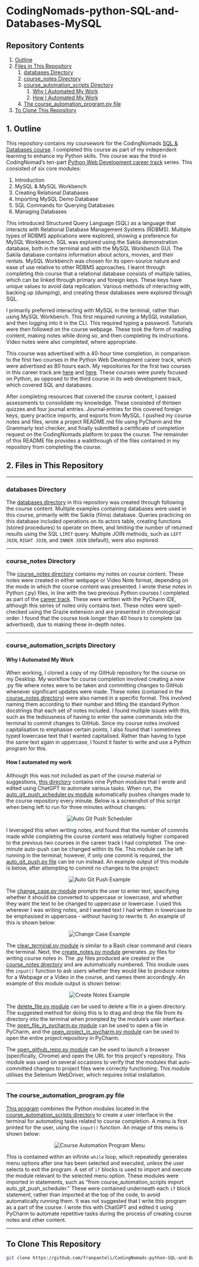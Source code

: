 # CodingNomads-python-SQL-and-Databases-MySQL

## Repository Contents 

1. [Outline](#outline)
2. [Files in This Repository](#files-in-this-repository)
   1. [databases Directory](#databases-directory)
   2. [course_notes Directory](#course-notes-directory)
   3. [course_automation_scripts Directory](#course_automation_scripts-directory)
      1. [Why I Automated My Work](#why-i-automated-my-work)
      2. [How I Automated My Work](#how-i-automated-my-work)
   4. [The course_automation_program.py file](#the-course_automation_programpy-file)
3. [To Clone This Repository](#to-clone-this-repository)

## 1. Outline

This repository contains my coursework for the CodingNomads [SQL & Databases course](https://codingnomads.com/course/learn-sql-mysql-databases). I completed this course as part of my independent learning to enhance my Python skills. This course was the third in CodingNomad’s ten-part [Python Web Development career track](https://codingnomads.com/career-track/python-web-development-learn-python-bootcamp) series. This consisted of six core modules:

1. Introduction
2. MySQL & MySQL Workbench
3. Creating Relational Databases
4. Importing MySQL Demo Database
5. SQL Commands for Querying Databases
6. Managing Databases

This introduced Structured Query Language (SQL) as a language that interacts with Relational Database Management Systems (RDBMS). Multiple types of RDBMS applications were explored, showing a preference for MySQL Workbench. SQL was explored using the Sakila demonstration database, both in the terminal and with the MySQL Workbench GUI. The Sakila database contains information about actors, movies, and their rentals. MySQL Workbench was chosen for its open-source nature and ease of use relative to other RDBMS approaches. I learnt through completing this course that a relational database consists of multiple tables, which can be linked through primary and foreign keys. These keys have unique values to avoid data replication. Various methods of interacting with, backing up (dumping), and creating these databases were explored through SQL.

I primarily preferred interacting with MySQL in the terminal, rather than using MySQL Workbench. This first required running a MySQL installation, and then logging into it in the CLI. This required typing a password. Tutorials were then followed on the course webpage. These took the form of reading content, making notes while doing so, and then completing its instructions. Video notes were also completed, where appropriate.

This course was advertised with a 40-hour time completion, in comparison to the first two courses in the Python Web Development career track, which were advertised as 80 hours each. My repositories for the first two courses in this career track are [here](https://github.com/franpanteli/CodingNomads-python-101) and [here](https://github.com/franpanteli/CodingNomads-python-201). These courses were purely focused on Python, as opposed to the third course in its web development track, which covered SQL and databases.

After completing resources that covered the course content, I passed assessments to consolidate my knowledge. These consisted of thirteen quizzes and four journal entries. Journal entries for this covered foreign keys, query practice imports, and exports from MySQL. I pushed my course notes and files, wrote a project README.md file using PyCharm and the Grammarly text checker, and finally submitted a certificate of completion request on the CodingNomads platform to pass the course. The remainder of this README file provides a walkthrough of the files contained in my repository from completing the course.

## 2. Files in This Repository

---

### databases Directory

The [databases directory](https://github.com/franpanteli/CodingNomads-python-SQL-and-Databases-MySQL/tree/main/databases) in this repository was created through following the course content. Multiple examples containing databases were used in this course, primarily with the Sakila (films) database. Queries practicing on this database included operations on its actors table, creating functions (stored procedures) to operate on them, and limiting the number of returned results using the SQL `LIMIT` query. Multiple JOIN methods, such as `LEFT JOIN`, `RIGHT JOIN`, and `INNER JOIN` (default), were also explored.

---

### course_notes Directory

The [course_notes directory](https://github.com/franpanteli/CodingNomads-python-SQL-and-Databases-MySQL/tree/main/course_notes) contains my notes on course content. These notes were created in either webpage or Video Note format, depending on the mode in which the course content was presented. I wrote these notes in Python (.py) files, in line with the two previous Python courses I completed as part of the [career track](https://codingnomads.com/career-track/python-web-development-learn-python-bootcamp). These were written with the PyCharm IDE, although this series of notes only contains text. These notes were spell-checked using the Grazie extension and are presented in chronological order. I found that the course took longer than 40 hours to complete (as advertised), due to making these in-depth notes.

---

### course_automation_scripts Directory

#### Why I Automated My Work

When working, I cloned a copy of my GitHub repository for the course on my Desktop. My workflow for course completion involved creating a new .py file where notes were to be taken and committing changes to GitHub whenever significant updates were made. These notes (contained in the [course_notes directory](https://github.com/franpanteli/CodingNomads-python-SQL-and-Databases-MySQL/tree/main/course_notes)) were also named in a specific format. This involved naming them according to their number and titling the standard Python docstrings that each set of notes included. I found multiple issues with this, such as the tediousness of having to enter the same commands into the terminal to commit changes to GitHub. Since my course notes involved capitalisation to emphasise certain points, I also found that I sometimes typed lowercase text that I wanted capitalised. Rather than having to type the same text again in uppercase, I found it faster to write and use a Python program for this.

#### How I automated my work

Although this was not included as part of the course material or suggestions, [this directory](https://github.com/franpanteli/CodingNomads-python-SQL-and-Databases-MySQL/tree/main/course_automation_scripts) contains nine Python modules that I wrote and edited using ChatGPT to automate various tasks. When run, the [auto_git_push_scheduler.py module](https://github.com/franpanteli/CodingNomads-python-SQL-and-Databases-MySQL/blob/main/course_automation_scripts/auto_git_push_scheduler.py) automatically pushes changes made to the course repository every minute. Below is a screenshot of this script when being left to run for three minutes without changes:

<div align="center">
  <img src="https://github.com/user-attachments/assets/a16af0c6-11b8-4dc1-98d8-7ba7a0cac777" alt="Auto Git Push Scheduler">
</div>

I leveraged this when writing notes, and found that the number of commits made while completing the course content was relatively higher compared to the previous two courses in the career track I had completed. The one-minute auto-push can be changed within its file. This module can be left running in the terminal; however, if only one commit is required, the [auto_git_push.py file](https://github.com/franpanteli/CodingNomads-python-SQL-and-Databases-MySQL/blob/main/course_automation_scripts/auto_git_push.py) can be run instead. An example output of this module is below, after attempting to commit no changes to the project:

<div align="center">
  <img src="https://github.com/user-attachments/assets/54163521-0553-4072-a74d-127830e37822" alt="Auto Git Push Example">
</div>

The [change_case.py module](https://github.com/franpanteli/CodingNomads-python-SQL-and-Databases-MySQL/blob/main/course_automation_scripts/change_case.py) prompts the user to enter text, specifying whether it should be converted to uppercase or lowercase, and whether they want the text to be changed to uppercase or lowercase. I used this wherever I was writing notes, and I wanted text I had written in lowercase to be emphasised in uppercase - without having to rewrite it. An example of this is shown below:

<div align="center">
  <img src="https://github.com/user-attachments/assets/669f7708-02a1-42c2-bd3a-d60dace585bd" alt="Change Case Example">
</div>

The [clear_terminal.py module](https://github.com/franpanteli/CodingNomads-python-SQL-and-Databases-MySQL/blob/main/course_automation_scripts/clear_terminal.py) is similar to a Bash clear command and clears the terminal. Next, the [create_notes.py module](https://github.com/franpanteli/CodingNomads-python-SQL-and-Databases-MySQL/blob/main/course_automation_scripts/create_notes.py) generates .py files for writing course notes in. The .py files produced are created in the [course_notes directory](https://github.com/franpanteli/CodingNomads-python-SQL-and-Databases-MySQL/tree/main/course_notes) and are automatically numbered. This module uses the `input()` function to ask users whether they would like to produce notes for a Webpage or a Video in the course, and names them accordingly. An example of this module output is shown below:

<div align="center">
  <img src="https://github.com/user-attachments/assets/3e158b27-c0ad-4991-b4cf-1487485f6b5f" alt="Create Notes Example">
</div>

The [delete_file.py module](https://github.com/franpanteli/CodingNomads-python-SQL-and-Databases-MySQL/blob/main/course_automation_scripts/delete_file.py) can be used to delete a file in a given directory. The suggested method for doing this is to drag and drop the file from its directory into the terminal when prompted by the module’s user interface. The [open_file_in_pycharm.py module](https://github.com/franpanteli/CodingNomads-python-SQL-and-Databases-MySQL/blob/main/course_automation_scripts/open_file_in_pycharm.py) can be used to open a file in PyCharm, and the [open_project_in_pycharm.py module](https://github.com/franpanteli/CodingNomads-python-SQL-and-Databases-MySQL/blob/main/course_automation_scripts/open_project_in_pycharm.py) can be used to open the entire project repository in PyCharm. 

The [open_github_repo.py module](https://github.com/franpanteli/CodingNomads-python-SQL-and-Databases-MySQL/blob/main/course_automation_scripts/open_github_repo.py) can be used to launch a browser (specifically, Chrome) and open the URL for this project's repository. This module was used on several occasions to verify that the modules that auto-committed changes to project files were correctly functioning. This module utilises the Selenium WebDriver, which requires initial installation.  

---

### The course_automation_program.py file

[This program](https://github.com/franpanteli/CodingNomads-python-SQL-and-Databases-MySQL/blob/main/course_automation_program.py) combines the Python modules located in the [course_automation_scripts directory](https://github.com/franpanteli/CodingNomads-python-SQL-and-Databases-MySQL/tree/main/course_automation_scripts) to create a user interface in the terminal for automating tasks related to course completion. A menu is first printed for the user, using the `input()` function. An image of this menu is shown below:

<div align="center">
  <img src="https://github.com/user-attachments/assets/4d4fbb47-3adc-4b14-9487-5d46e9338ea1" alt="Course Automation Program Menu">
</div>

This is contained within an infinite `while` loop, which repeatedly generates menu options after one has been selected and executed, unless the user selects to exit the program. A set of `if` blocks is used to import and execute the module relevant to the selected menu option. These modules were imported in statements, such as “from course_automation_scripts import auto_git_push_scheduler.” These were contained underneath each `if` block statement, rather than imported at the top of the code, to avoid automatically running them. It was not suggested that I write this program as a part of the course. I wrote this with ChatGPT and edited it using PyCharm to automate repetitive tasks during the process of creating course notes and other content.  

---

## To Clone This Repository
```bash
git clone https://github.com/franpanteli/CodingNomads-python-SQL-and-Databases-MySQL.git
